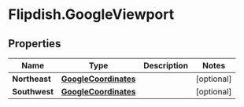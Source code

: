 # Flipdish.GoogleViewport

## Properties

Name | Type | Description | Notes
------------ | ------------- | ------------- | -------------
**Northeast** | [**GoogleCoordinates**](GoogleCoordinates.md) |  | [optional] 
**Southwest** | [**GoogleCoordinates**](GoogleCoordinates.md) |  | [optional] 


